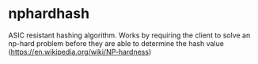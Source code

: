 # nphardhash

ASIC resistant hashing algorithm.
Works by requiring the client to solve an np-hard problem before they are able to determine the hash value
(https://en.wikipedia.org/wiki/NP-hardness)